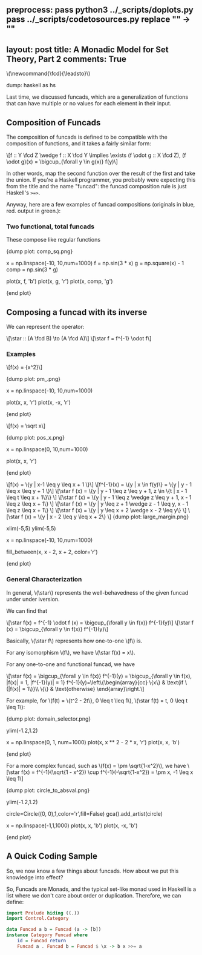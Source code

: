 preprocess:
    pass python3 ../_scripts/doplots.py
    pass ../_scripts/codetosources.py
    replace "<!--_-->" -> ""
---
layout: post
title: A Monadic Model for Set Theory, Part 2
comments: True
---
\\(\newcommand{\fcd}{\leadsto}\\)

dump: haskell as hs

Last time, we discussed funcads, which are a generalization of functions that can have multiple or no values for each element in their input.

## Composition of Funcads

The composition of funcads is defined to be compatible with the composition of functions, and it takes a fairly similar form:

\\[f :: Y \fcd Z \wedge f :: X \fcd Y \implies \exists (f \odot g :: X \fcd Z), (f \odot g)(x) = \bigcup_{\forall y \in g(x)} f(y)\\]

In other words, map the second function over the result of the first and take the union. If you're a Haskell programmer, you probably were expecting this from the title and the name "funcad": the funcad composition rule is just Haskell's `>=>`.

<!--end excerpt-->

Anyway, here are a few examples of funcad compositions (originals in blue, red. output in green.):

### Two functional, total funcads

These compose like regular functions

{dump plot: comp_sq.png}

x = np.linspace(-10, 10,num=1000)
f = np.sin(3 * x)
g = np.square(x) - 1
comp = np.sin(3 * g)

plot(x, f, 'b')
plot(x, g, 'r')
plot(x, comp, 'g')

{end plot}

## Composing a funcad with its inverse

We can represent the operator:

\\[\star :: (A \fcd B) \to (A \fcd A)\\]
\\[\star f = f^{-1} \odot f\\]

### Examples

\\[f(x) = \{x^2\}\\]

{dump plot: pm_.png}

x = np.linspace(-10, 10,num=1000)

plot(x, x, 'r')
plot(x, -x, 'r')

{end plot}

\\[f(x) = \sqrt x\\]

{dump plot: pos_x.png}

x = np.linspace(0, 10,num=1000)

plot(x, x, 'r')

{end plot}

\\[f(x) = \\{y | x-1 \leq y \leq x + 1 \\}\\]
\\[f^{-1}(x) = \\{y | x \in f(y)\\} = \\{y | y - 1 \leq x \leq y + 1 \\}\\]
\\[\star f (x) = \\{y | y - 1 \leq z \leq y + 1, z \in \\{t \| x - 1 \leq t \leq x + 1\\}\\} \\]
\\[\star f (x) = \\{y | y - 1 \leq z \wedge z \leq y + 1, x - 1 \leq z \leq x + 1\\} \\]
\\[\star f (x) = \\{y | y \leq z + 1 \wedge z - 1 \leq y, x - 1 \leq z \leq x + 1\\} \\]
\\[\star f (x) = \\{y | y \leq x + 2 \wedge x - 2 \leq y\\} \\]
\\[\star f (x) = \\{y | x - 2 \leq y \leq x + 2\\} \\]
{dump plot: large_margin.png}

xlim(-5,5)
ylim(-5,5)

x = np.linspace(-10, 10,num=1000)

fill_between(x, x - 2, x + 2, color='r')

{end plot}


### General Characterization

In general, \\(\star\\) represents the well-behavedness of the given funcad
under under iversion.

We can find that

\\[\star f(x) = f^{-1} \odot f (x) = \bigcup_{\forall y \in f(x)} f^{-1}(y)\\]
\\[\star f (x) = \bigcup_{\forall y \in f(x)} f^{-1}(y)\\]

Basically, \\(\star f\\) represents how one-to-one \\(f\\) is.

For any isomorphism \\(f\\), we have \\(\star f(x) = x\\).

For any one-to-one and functional funcad, we have

\\[\star f(x) = \bigcup_{\forall y \in f(x)} f^{-1}(y) = \bigcup_{\forall y \in f(x), \|f(x)\| = 1, \|f^{-1}(y)\| = 1} f^{-1}(y)=\left\\{\begin{array}{cc} \\{x\\} & \text{if \\(\|f(x)\| = 1\\)}\\\\ \\{\\} & \text{otherwise} \end{array}\right.\\]

For example, for \\(f(t) = \\{t^2 - 2t\\}, 0 \leq t \leq 1\\), \\(\star f(t) = t, 0 \leq t \leq 1\\):

{dump plot: domain_selector.png}

ylim(-1.2,1.2)

x = np.linspace(0, 1, num=1000)
plot(x, x ** 2 - 2 * x, 'r')
plot(x, x, 'b')

{end plot}

For a more complex funcad, such as \\(f(x) = \pm \sqrt{1-x^2}\\), we have
\\[\star f(x) = f^{-1}(\sqrt{1 - x^2}) \cup f^{-1}(-\sqrt{1-x^2}) = \pm x, -1 \leq x \leq 1\\]

{dump plot: circle_to_absval.png}

ylim(-1.2,1.2)

circle=Circle((0, 0),1,color='r',fill=False)
gca().add_artist(circle)

x = np.linspace(-1,1,1000)
plot(x, x, 'b')
plot(x, -x, 'b')

{end plot}

## A Quick Coding Sample

So, we now know a few things about funcads. How about we put this knowledge into effect?

So, Funcads are Monads, and the typical set-like monad used in Haskell is a list where we don't care about order or duplication. Therefore, we can define:

```haskell
import Prelude hiding ((.))
import Control.Category

data Funcad a b = Funcad (a -> [b])
instance Category Funcad where
    id = Funcad return
    Funcad a . Funcad b = Funcad $ \x -> b x >>= a
```

